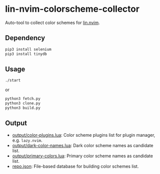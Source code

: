 # lin-nvim-colorscheme-collector

Auto-tool to collect color schemes for [lin.nvim](https://github.com/linrongbin16/lin.nvim).

## Dependency

```bash
pip3 install selenium
pip3 install tinydb
```

## Usage

```bash
./start
```

or

```bash
python3 fetch.py
python3 clone.py
python3 build.py
```

## Output

- [output/color-plugins.lua](https://github.com/linrongbin16/lin-nvim-colorscheme-collector/blob/e02f431120e7f3a3b823d34bf2e2f065e4af15e1/output/color-plugins.lua): Color scheme plugins list for plugin manager, e.g. `lazy.nvim`.
- [output/dark-color-names.lua](https://github.com/linrongbin16/lin-nvim-colorscheme-collector/blob/e02f431120e7f3a3b823d34bf2e2f065e4af15e1/output/dark-color-names.vim): Dark color scheme names as candidate list.
- [output/primary-colors.lua](https://github.com/linrongbin16/lin-nvim-colorscheme-collector/blob/e02f431120e7f3a3b823d34bf2e2f065e4af15e1/output/primary-color-names.vim): Primary color scheme names as candidate list.
- [repo.json](https://github.com/linrongbin16/lin-nvim-colorscheme-collector/blob/e02f431120e7f3a3b823d34bf2e2f065e4af15e1/repo.json): File-based database for building color schemes list.
